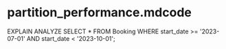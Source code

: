 # partition_performance.mdcode

EXPLAIN ANALYZE
SELECT *
FROM Booking
WHERE start_date >= '2023-07-01' AND start_date < '2023-10-01';
